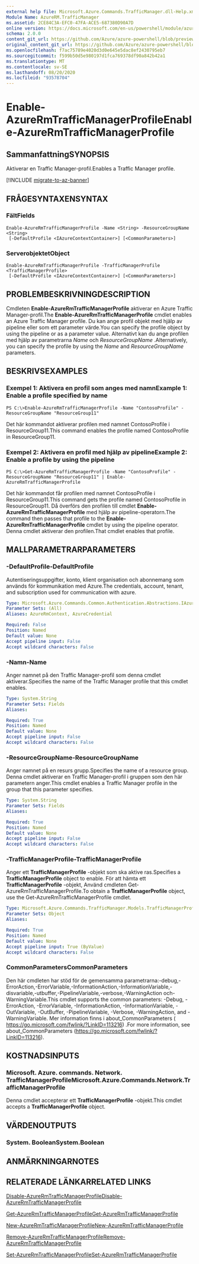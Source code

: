 ```yaml
---
external help file: Microsoft.Azure.Commands.TrafficManager.dll-Help.xml
Module Name: AzureRM.TrafficManager
ms.assetid: 2CE84C3A-EFC0-47FA-ACE5-687380D90A7D
online version: https://docs.microsoft.com/en-us/powershell/module/azurerm.trafficmanager/enable-azurermtrafficmanagerprofile
schema: 2.0.0
content_git_url: https://github.com/Azure/azure-powershell/blob/preview/src/ResourceManager/TrafficManager/Commands.TrafficManager2/help/Enable-AzureRmTrafficManagerProfile.md
original_content_git_url: https://github.com/Azure/azure-powershell/blob/preview/src/ResourceManager/TrafficManager/Commands.TrafficManager2/help/Enable-AzureRmTrafficManagerProfile.md
ms.openlocfilehash: f7ac75789e4020d3d0e645e5dac8ef2430795eb7
ms.sourcegitcommit: f599b50d5e980197d1fca769378df90a842b42a1
ms.translationtype: MT
ms.contentlocale: sv-SE
ms.lasthandoff: 08/20/2020
ms.locfileid: "93578704"
---
```

# <span data-ttu-id="92e91-101">Enable-AzureRmTrafficManagerProfile</span><span class="sxs-lookup"><span data-stu-id="92e91-101">Enable-AzureRmTrafficManagerProfile</span></span>

## <span data-ttu-id="92e91-102">Sammanfattning</span><span class="sxs-lookup"><span data-stu-id="92e91-102">SYNOPSIS</span></span>
<span data-ttu-id="92e91-103">Aktiverar en Traffic Manager-profil.</span><span class="sxs-lookup"><span data-stu-id="92e91-103">Enables a Traffic Manager profile.</span></span>

[!INCLUDE [migrate-to-az-banner](../../includes/migrate-to-az-banner.md)]

## <span data-ttu-id="92e91-104">FRÅGESYNTAXEN</span><span class="sxs-lookup"><span data-stu-id="92e91-104">SYNTAX</span></span>

### <span data-ttu-id="92e91-105">Fält</span><span class="sxs-lookup"><span data-stu-id="92e91-105">Fields</span></span>
```
Enable-AzureRmTrafficManagerProfile -Name <String> -ResourceGroupName <String>
 [-DefaultProfile <IAzureContextContainer>] [<CommonParameters>]
```

### <span data-ttu-id="92e91-106">Serverobjektet</span><span class="sxs-lookup"><span data-stu-id="92e91-106">Object</span></span>
```
Enable-AzureRmTrafficManagerProfile -TrafficManagerProfile <TrafficManagerProfile>
 [-DefaultProfile <IAzureContextContainer>] [<CommonParameters>]
```

## <span data-ttu-id="92e91-107">PROBLEMBESKRIVNING</span><span class="sxs-lookup"><span data-stu-id="92e91-107">DESCRIPTION</span></span>
<span data-ttu-id="92e91-108">Cmdleten **Enable-AzureRmTrafficManagerProfile** aktiverar en Azure Traffic Manager-profil.</span><span class="sxs-lookup"><span data-stu-id="92e91-108">The **Enable-AzureRmTrafficManagerProfile** cmdlet enables an Azure Traffic Manager profile.</span></span>
<span data-ttu-id="92e91-109">Du kan ange profil objekt med hjälp av pipeline eller som ett parameter värde.</span><span class="sxs-lookup"><span data-stu-id="92e91-109">You can specify the profile object by using the pipeline or as a parameter value.</span></span>
<span data-ttu-id="92e91-110">Alternativt kan du ange profilen med hjälp av parametrarna *Name* och *ResourceGroupName* .</span><span class="sxs-lookup"><span data-stu-id="92e91-110">Alternatively, you can specify the profile by using the *Name* and *ResourceGroupName* parameters.</span></span>

## <span data-ttu-id="92e91-111">BESKRIVS</span><span class="sxs-lookup"><span data-stu-id="92e91-111">EXAMPLES</span></span>

### <span data-ttu-id="92e91-112">Exempel 1: Aktivera en profil som anges med namn</span><span class="sxs-lookup"><span data-stu-id="92e91-112">Example 1: Enable a profile specified by name</span></span>
```
PS C:\>Enable-AzureRmTrafficManagerProfile -Name "ContosoProfile" -ResourceGroupName "ResourceGroup11"
```

<span data-ttu-id="92e91-113">Det här kommandot aktiverar profilen med namnet ContosoProfile i ResourceGroup11.</span><span class="sxs-lookup"><span data-stu-id="92e91-113">This command enables the profile named ContosoProfile in ResourceGroup11.</span></span>

### <span data-ttu-id="92e91-114">Exempel 2: Aktivera en profil med hjälp av pipeline</span><span class="sxs-lookup"><span data-stu-id="92e91-114">Example 2: Enable a profile by using the pipeline</span></span>
```
PS C:\>Get-AzureRmTrafficManagerProfile -Name "ContosoProfile" -ResourceGroupName "ResourceGroup11" | Enable-AzureRmTrafficManagerProfile
```

<span data-ttu-id="92e91-115">Det här kommandot får profilen med namnet ContosoProfile i ResourceGroup11.</span><span class="sxs-lookup"><span data-stu-id="92e91-115">This command gets the profile named ContosoProfile in ResourceGroup11.</span></span>
<span data-ttu-id="92e91-116">Då överförs den profilen till cmdlet **Enable-AzureRmTrafficManagerProfile** med hjälp av pipeline-operatorn.</span><span class="sxs-lookup"><span data-stu-id="92e91-116">The command then passes that profile to the **Enable-AzureRmTrafficManagerProfile** cmdlet by using the pipeline operator.</span></span>
<span data-ttu-id="92e91-117">Denna cmdlet aktiverar den profilen.</span><span class="sxs-lookup"><span data-stu-id="92e91-117">That cmdlet enables that profile.</span></span>

## <span data-ttu-id="92e91-118">MALLPARAMETRAR</span><span class="sxs-lookup"><span data-stu-id="92e91-118">PARAMETERS</span></span>

### <span data-ttu-id="92e91-119">-DefaultProfile</span><span class="sxs-lookup"><span data-stu-id="92e91-119">-DefaultProfile</span></span>
<span data-ttu-id="92e91-120">Autentiseringsuppgifter, konto, klient organisation och abonnemang som används för kommunikation med Azure.</span><span class="sxs-lookup"><span data-stu-id="92e91-120">The credentials, account, tenant, and subscription used for communication with azure.</span></span>

```yaml
Type: Microsoft.Azure.Commands.Common.Authentication.Abstractions.IAzureContextContainer
Parameter Sets: (All)
Aliases: AzureRmContext, AzureCredential

Required: False
Position: Named
Default value: None
Accept pipeline input: False
Accept wildcard characters: False
```

### <span data-ttu-id="92e91-121">-Namn</span><span class="sxs-lookup"><span data-stu-id="92e91-121">-Name</span></span>
<span data-ttu-id="92e91-122">Anger namnet på den Traffic Manager-profil som denna cmdlet aktiverar.</span><span class="sxs-lookup"><span data-stu-id="92e91-122">Specifies the name of the Traffic Manager profile that this cmdlet enables.</span></span>

```yaml
Type: System.String
Parameter Sets: Fields
Aliases:

Required: True
Position: Named
Default value: None
Accept pipeline input: False
Accept wildcard characters: False
```

### <span data-ttu-id="92e91-123">-ResourceGroupName</span><span class="sxs-lookup"><span data-stu-id="92e91-123">-ResourceGroupName</span></span>
<span data-ttu-id="92e91-124">Anger namnet på en resurs grupp.</span><span class="sxs-lookup"><span data-stu-id="92e91-124">Specifies the name of a resource group.</span></span>
<span data-ttu-id="92e91-125">Denna cmdlet aktiverar en Traffic Manager-profil i gruppen som den här parametern anger.</span><span class="sxs-lookup"><span data-stu-id="92e91-125">This cmdlet enables a Traffic Manager profile in the group that this parameter specifies.</span></span>

```yaml
Type: System.String
Parameter Sets: Fields
Aliases:

Required: True
Position: Named
Default value: None
Accept pipeline input: False
Accept wildcard characters: False
```

### <span data-ttu-id="92e91-126">-TrafficManagerProfile</span><span class="sxs-lookup"><span data-stu-id="92e91-126">-TrafficManagerProfile</span></span>
<span data-ttu-id="92e91-127">Anger ett **TrafficManagerProfile** -objekt som ska aktive ras.</span><span class="sxs-lookup"><span data-stu-id="92e91-127">Specifies a **TrafficManagerProfile** object to enable.</span></span>
<span data-ttu-id="92e91-128">För att hämta ett **TrafficManagerProfile** -objekt, Använd cmdleten Get-AzureRmTrafficManagerProfile.</span><span class="sxs-lookup"><span data-stu-id="92e91-128">To obtain a **TrafficManagerProfile** object, use the Get-AzureRmTrafficManagerProfile cmdlet.</span></span>

```yaml
Type: Microsoft.Azure.Commands.TrafficManager.Models.TrafficManagerProfile
Parameter Sets: Object
Aliases:

Required: True
Position: Named
Default value: None
Accept pipeline input: True (ByValue)
Accept wildcard characters: False
```

### <span data-ttu-id="92e91-129">CommonParameters</span><span class="sxs-lookup"><span data-stu-id="92e91-129">CommonParameters</span></span>
<span data-ttu-id="92e91-130">Den här cmdleten har stöd för de gemensamma parametrarna:-debug,-ErrorAction,-ErrorVariable,-InformationAction,-InformationVariable,-disvariable,-utbuffer,-PipelineVariable,-verbose,-WarningAction och-WarningVariable.</span><span class="sxs-lookup"><span data-stu-id="92e91-130">This cmdlet supports the common parameters: -Debug, -ErrorAction, -ErrorVariable, -InformationAction, -InformationVariable, -OutVariable, -OutBuffer, -PipelineVariable, -Verbose, -WarningAction, and -WarningVariable.</span></span> <span data-ttu-id="92e91-131">Mer information finns i about_CommonParameters ( https://go.microsoft.com/fwlink/?LinkID=113216) .</span><span class="sxs-lookup"><span data-stu-id="92e91-131">For more information, see about_CommonParameters (https://go.microsoft.com/fwlink/?LinkID=113216).</span></span>

## <span data-ttu-id="92e91-132">KOSTNADS</span><span class="sxs-lookup"><span data-stu-id="92e91-132">INPUTS</span></span>

### <span data-ttu-id="92e91-133">Microsoft. Azure. commands. Network. TrafficManagerProfile</span><span class="sxs-lookup"><span data-stu-id="92e91-133">Microsoft.Azure.Commands.Network.TrafficManagerProfile</span></span>
<span data-ttu-id="92e91-134">Denna cmdlet accepterar ett **TrafficManagerProfile** -objekt.</span><span class="sxs-lookup"><span data-stu-id="92e91-134">This cmdlet accepts a **TrafficManagerProfile** object.</span></span>

## <span data-ttu-id="92e91-135">VÄRDEN</span><span class="sxs-lookup"><span data-stu-id="92e91-135">OUTPUTS</span></span>

### <span data-ttu-id="92e91-136">System. Boolean</span><span class="sxs-lookup"><span data-stu-id="92e91-136">System.Boolean</span></span>

## <span data-ttu-id="92e91-137">ANMÄRKNINGAR</span><span class="sxs-lookup"><span data-stu-id="92e91-137">NOTES</span></span>

## <span data-ttu-id="92e91-138">RELATERADE LÄNKAR</span><span class="sxs-lookup"><span data-stu-id="92e91-138">RELATED LINKS</span></span>

[<span data-ttu-id="92e91-139">Disable-AzureRmTrafficManagerProfile</span><span class="sxs-lookup"><span data-stu-id="92e91-139">Disable-AzureRmTrafficManagerProfile</span></span>](./Disable-AzureRmTrafficManagerProfile.md)

[<span data-ttu-id="92e91-140">Get-AzureRmTrafficManagerProfile</span><span class="sxs-lookup"><span data-stu-id="92e91-140">Get-AzureRmTrafficManagerProfile</span></span>](./Get-AzureRmTrafficManagerProfile.md)

[<span data-ttu-id="92e91-141">New-AzureRmTrafficManagerProfile</span><span class="sxs-lookup"><span data-stu-id="92e91-141">New-AzureRmTrafficManagerProfile</span></span>](./New-AzureRmTrafficManagerProfile.md)

[<span data-ttu-id="92e91-142">Remove-AzureRmTrafficManagerProfile</span><span class="sxs-lookup"><span data-stu-id="92e91-142">Remove-AzureRmTrafficManagerProfile</span></span>](./Remove-AzureRmTrafficManagerProfile.md)

[<span data-ttu-id="92e91-143">Set-AzureRmTrafficManagerProfile</span><span class="sxs-lookup"><span data-stu-id="92e91-143">Set-AzureRmTrafficManagerProfile</span></span>](./Set-AzureRmTrafficManagerProfile.md)



